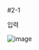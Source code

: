 #2-1 


입력


![image](https://github.com/kyksc/Web23/assets/144462053/bbc4d58b-9ff0-443f-a181-64a077a32c08)
